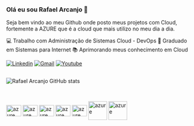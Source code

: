 ### Olá eu sou Rafael Arcanjo 👋

 Seja bem vindo ao meu Github onde posto meus projetos com Cloud, fortemente a AZURE que é a cloud que mais utilizo no meu dia a dia.

💻 Trabalho com Administração de Sistemas Cloud - DevOps
🔭 Graduado em Sistemas para Internet
📚 Aprimorando meus conhecimento em Cloud 

[![Linkedin](https://img.shields.io/badge/LinkedIn-0077B5?style=for-the-badge&logo=linkedin&logoColor=white)](https://www.linkedin.com/in/rafael-arcanjo-oliveira/)
[![Gmail](https://img.shields.io/badge/Gmail-D14836?style=for-the-badge&logo=gmail&logoColor=white)](mailto:arcanjor411@gmail.com)
[![Youtube](https://img.shields.io/badge/Gmail-D14836?style=for-the-badge&logo=gmail&logoColor=white)](mailto:arcanjor411@gmail.com)
##
![Rafael Arcanjo GitHub stats](https://github-readme-stats.vercel.app/api?username=rafael-arcanjo22&show_icons=true&theme=dark)

##

<div style="display: inline_block"><br>
  <img align="center" alt="azure" height="30" width="40" src="https://cdn.jsdelivr.net/gh/devicons/devicon/icons/terraform/terraform-original.svg" />
  <img align="center" alt="azure" height="30" width="40" src="https://cdn.jsdelivr.net/gh/devicons/devicon/icons/azure/azure-original.svg">
  <img align="center" alt="azure" height="30" width="40" src="https://cdn.jsdelivr.net/gh/devicons/devicon/icons/python/python-original.svg">
  <img align="center" alt="azure" height="30" width="40" src="https://cdn.jsdelivr.net/gh/devicons/devicon/icons/docker/docker-original.svg">
  <img align="center" alt="azure" height="30" width="40" src="https://cdn.jsdelivr.net/gh/devicons/devicon/icons/jenkins/jenkins-original.svg">
  <img align="center" alt="azure" height="50" width="50" src="https://cdn.jsdelivr.net/gh/devicons/devicon/icons/kubernetes/kubernetes-plain.svg">
  <img align="center" alt="azure" height="50" width="50" src="https://cdn.jsdelivr.net/gh/devicons/devicon/icons/googlecloud/googlecloud-original.svg" />
          
        
  
  
  
  
  
 </div>
